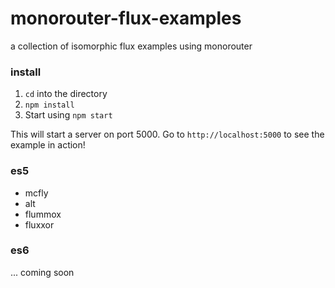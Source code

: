 # monorouter-flux-examples
a collection of isomorphic flux examples using monorouter

### install

1. `cd` into the directory
2. `npm install`
3. Start using `npm start`

This will start a server on port 5000. Go to `http://localhost:5000` to see the example in action!

### es5

- mcfly
- alt
- flummox
- fluxxor

### es6

... coming soon
